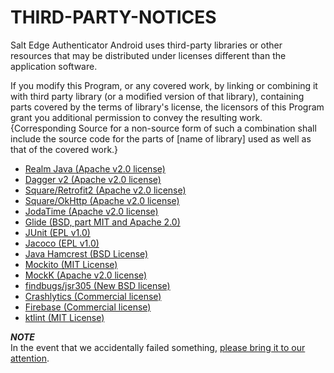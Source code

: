 # THIRD-PARTY-NOTICES

Salt Edge Authenticator Android uses third-party libraries or other resources that may be distributed under licenses different than the application software.  

If you modify this Program, or any covered work, by linking or combining it with third party library (or a modified version of that library), containing parts covered by the terms of library's license, the licensors of this Program grant you additional permission to convey the resulting work. {Corresponding Source for a non-source form of such a combination shall include the source code for the parts of [name of library] used as well as that of the covered work.}  
  
* [Realm Java (Apache v2.0 license)](https://raw.githubusercontent.com/realm/realm-java/master/LICENSE)
* [Dagger v2 (Apache v2.0 license)](https://raw.githubusercontent.com/google/dagger/master/LICENSE.txt)
* [Square/Retrofit2 (Apache v2.0 license)](https://raw.githubusercontent.com/square/retrofit/master/LICENSE.txt)
* [Square/OkHttp (Apache v2.0 license)](https://raw.githubusercontent.com/square/okhttp/master/LICENSE.txt)
* [JodaTime (Apache v2.0 license)](https://raw.githubusercontent.com/JodaOrg/joda-time/master/LICENSE.txt)
* [Glide (BSD, part MIT and Apache 2.0)](https://raw.githubusercontent.com/bumptech/glide/master/LICENSE)
* [JUnit (EPL v1.0)](https://junit.org/junit4/license.html)
* [Jacoco (EPL v1.0)](https://www.jacoco.org/jacoco/trunk/doc/license.html)
* [Java Hamcrest (BSD License)](https://raw.githubusercontent.com/hamcrest/JavaHamcrest/master/LICENSE.txt)
* [Mockito (MIT License)](https://raw.githubusercontent.com/mockito/mockito/release/2.x/LICENSE)
* [MockK (Apache v2.0 license)](https://raw.githubusercontent.com/sinatra/sinatra/master/LICENSE)
* [findbugs/jsr305 (New BSD license)](https://raw.githubusercontent.com/findbugsproject/findbugs/master/findbugs/licenses/LICENSE-jsr305.txt)
* [Crashlytics (Commercial license)](http://try.crashlytics.com/)
* [Firebase (Commercial license)](https://firebase.google.com/terms)
* [ktlint (MIT License)](https://raw.githubusercontent.com/pinterest/ktlint/master/LICENSE)
    
***NOTE***  
In the event that we accidentally failed something, [please bring it to our attention](mailto:authenticator@saltedge.com).
